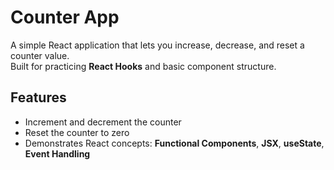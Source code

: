 # Counter App

A simple React application that lets you increase, decrease, and reset a counter value.  
Built for practicing **React Hooks** and basic component structure.

## Features
- Increment and decrement the counter
- Reset the counter to zero
- Demonstrates React concepts: **Functional Components**, **JSX**, **useState**, **Event Handling**

